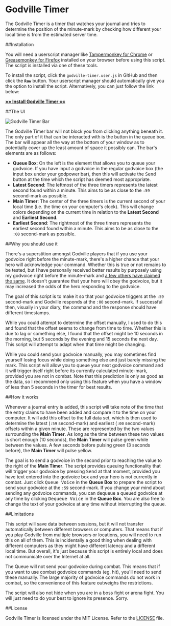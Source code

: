 # Godville Timer

The Godville Timer is a timer that watches your journal and tries to determine the position of the minute-mark by checking how different your local time is from the estimated server time.

##Installation

You will need a userscript manager like [Tampermonkey for Chrome](https://chrome.google.com/webstore/detail/tampermonkey/dhdgffkkebhmkfjojejmpbldmpobfkfo) or [Greasemonkey for Firefox](https://addons.mozilla.org/en-US/firefox/addon/greasemonkey/) installed on your browser before using this script. The script is installed via one of these tools.

To install the script, click the `godville-timer.user.js` in GitHub and then click the **`Raw`** button. Your userscript manager should automatically give you the option to install the script. Alternatively, you can just follow the link below:

**[»» Install Godville Timer ««](https://github.com/Koviko/Godville-Timer/raw/master/godville-timer.user.js)**

##The UI

![Godville Timer Bar](http://i.imgur.com/5P0ZXcz.png)

The Godville Timer bar will not block you from clicking anything beneath it. The only part of it that can be interacted with is the button in the queue box. The bar will appear all the way at the bottom of your window as to potentially cover up the least amount of space it possibly can. The bar's elements are as follows:

* **Queue Box**: On the left is the element that allows you to queue your godvoice. If you have input a godvoice in the regular godvoice box (the input box under your godpower bar), then this will activate the <kbd>Send</kbd> button at the time which the script has deemed most appropriate.
* **Latest Second**: The leftmost of the three timers represents the latest second found within a minute. This aims to be as close to the `:59` second-mark as possible.
* **Main Timer**: The center of the three timers is the current second of your local time (i.e. the time on your computer's clock). This will change colors depending on the current time in relation to the **Latest Second** and **Earliest Second**.
* **Earliest Second**: The rightmost of the three timers represents the earliest second found within a minute. This aims to be as close to the `:00` second-mark as possible.

##Why you should use it

There's a superstition amongst Godville players that if you use your godvoice right before the minute-mark, there's a higher chance that your hero will acknowledge your command. Whether this is true or not remains to be tested, but I have personally received better results by purposely using my godvoice right before the minute-mark and [a few others have claimed the same](http://wiki.godvillegame.com/Digging#Guide_1). It doesn't guarantee that your hero will obey the godvoice, but it may increased the odds of the hero responding to the godvoice.

The goal of this script is to make it so that your godvoice triggers at the `:59` second-mark and Godville responds at the `:00` second-mark. If successful then, visually in your diary, the command and the response should have different timestamps.

While you could attempt to determine the offset manually, I used to do this and found that the offset seems to change from time to time. Whether this is due to lag or something else, I found that the offset might be 10 seconds in the morning, but 5 seconds by the evening and 15 seconds the next day. This script will attempt to adapt when that time might be changing.

While you could send your godvoice manually, you may sometimes find yourself losing focus while doing something else and just barely missing the mark. This script will allow you to queue your next godvoice command and it will trigger itself right before its currently calculated minute-mark, provided you are not in combat. Note that this prediction is only as good as the data, so I recommend only using this feature when you have a window of less than 5 seconds in the timer for best results.

##How it works

Whenever a journal entry is added, this script will take note of the time that the entry claims to have been added and compare it to the time on your computer. It will add this offset to the full data set, which is then used to determine the latest (`:59` second-mark) and earliest (`:00` second-mark) offsets within a given minute. These are represented by the two values surrounding the **Main Timer**. As long as the time between these two values is short enough (10 seconds), the **Main Timer** will pulse green while between the values. A few seconds before pulsing green (3 seconds before), the **Main Timer** will pulse yellow.

The goal is to send a godvoice in the second prior to reaching the value to the right of the **Main Timer**. The script provides queuing functionality that will trigger your godvoice by pressing <kbd>Send</kbd> at that moment, provided you have text entered into the godvoice box and your hero is not currently in combat. Just click <kbd>Queue Voice</kbd> in the **Queue Box** to prepare the script to send your godvoice at the `:59` second-mark. If you change your mind about sending any godvoice commands, you can dequeue a queued godvoice at any time by clicking <kbd>Dequeue Voice</kbd> in the **Queue Box**. You are also free to change the text of your godvoice at any time without interrupting the queue.

##Limitations

This script will save data between sessions, but it will not transfer automatically between different browsers or computers. That means that if you play Godville from multiple browsers or locations, you will need to run this on all of them. This is incidentally a good thing when dealing with different computers as they might have different latency and a different local time. But overall, it's just because this script is entirely local and does not communicate over the Internet at all.

The Queue will not send your godvoice during combat. This means that if you want to use combat godvoice commands (eg. hit), you'll need to send these manually. The large majority of godvoice commands do not work in combat, so the convenience of this feature outweighs the restrictions.

The script will also not hide when you are in a boss fight or arena fight. You will just need to do your best to ignore its presence. Sorry.

##License

Godville Timer is licensed under the MIT License. Refer to the [LICENSE](https://github.com/Koviko/Godville-Timer/blob/master/LICENSE) file.
